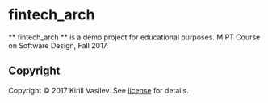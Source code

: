 # fintech_arch
** fintech_arch ** is a demo project for educational purposes.
MIPT Course on Software Design, Fall 2017.

## Copyright
Copyright © 2017 Kirill Vasilev. See [license] for details.

[license]: LICENSE.txt
